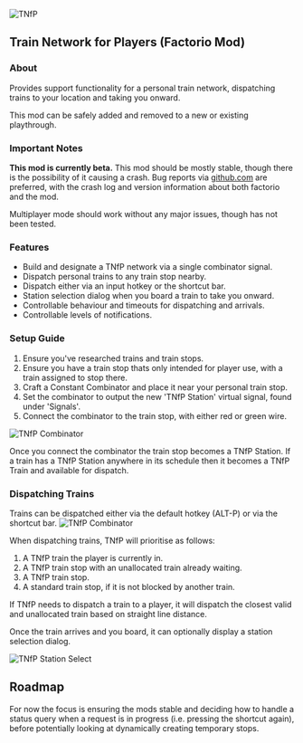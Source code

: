 ![TNfP](https://leehuk.github.io/factorio-tnfp/docs/images/tnfp-logo.png)
## Train Network for Players (Factorio Mod)

### About
Provides support functionality for a personal train network, dispatching trains to your location and
taking you onward.

This mod can be safely added and removed to a new or existing playthrough.

### Important Notes
**This mod is currently beta.**  This mod should be mostly stable, though there is the possibility of it
causing a crash.  Bug reports via [github.com](https://github.com/leehuk/factorio-tnfp/) are preferred,
with the crash log and version information about both factorio and the mod.

Multiplayer mode should work without any major issues, though has not been tested.

### Features
* Build and designate a TNfP network via a single combinator signal.
* Dispatch personal trains to any train stop nearby.
* Dispatch either via an input hotkey or the shortcut bar.
* Station selection dialog when you board a train to take you onward.
* Controllable behaviour and timeouts for dispatching and arrivals.
* Controllable levels of notifications.

### Setup Guide
1. Ensure you've researched trains and train stops.
1. Ensure you have a train stop thats only intended for player use, with a train assigned to stop there.
1. Craft a Constant Combinator and place it near your personal train stop.
1. Set the combinator to output the new 'TNfP Station' virtual signal, found under 'Signals'.
1. Connect the combinator to the train stop, with either red or green wire.

![TNfP Combinator](https://leehuk.github.io/factorio-tnfp/docs/images/tnfp-screenshot-combinator.jpg)

Once you connect the combinator the train stop becomes a TNfP Station.  If a train has a TNfP Station
anywhere in its schedule then it becomes a TNfP Train and available for dispatch.

### Dispatching Trains

Trains can be dispatched either via the default hotkey (ALT-P) or via the shortcut bar.
![TNfP Combinator](https://leehuk.github.io/factorio-tnfp/docs/images/tnfp-screenshot-shortcutbar.jpg)

When dispatching trains, TNfP will prioritise as follows:
1. A TNfP train the player is currently in.
1. A TNfP train stop with an unallocated train already waiting.
1. A TNfP train stop.
1. A standard train stop, if it is not blocked by another train.

If TNfP needs to dispatch a train to a player, it will dispatch the closest valid and unallocated train
based on straight line distance.

Once the train arrives and you board, it can optionally display a station selection dialog.

![TNfP Station Select](https://leehuk.github.io/factorio-tnfp/docs/images/tnfp-screenshot-stationselect.jpg)

## Roadmap
For now the focus is ensuring the mods stable and deciding how to handle a status query when a request is in
progress (i.e. pressing the shortcut again), before potentially looking at dynamically creating temporary stops.